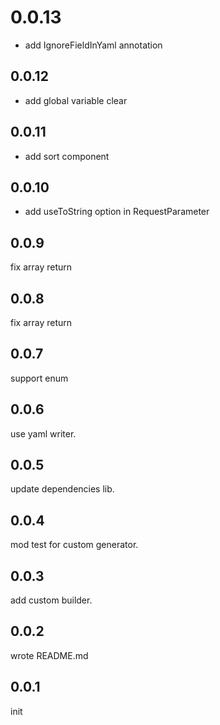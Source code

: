 # 0.0.13

- add IgnoreFieldInYaml annotation

## 0.0.12

- add global variable clear

## 0.0.11

- add sort component

## 0.0.10

- add useToString option in RequestParameter

## 0.0.9

fix array return

## 0.0.8

fix array return

## 0.0.7

support enum

## 0.0.6

use yaml writer.

## 0.0.5

update dependencies lib.

## 0.0.4

mod test for custom generator.

## 0.0.3

add custom builder.

## 0.0.2

wrote README.md

## 0.0.1

init
